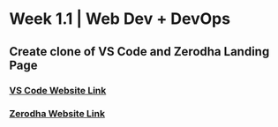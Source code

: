 # Week 1.1 | Web Dev + DevOps
## Create clone of VS Code and Zerodha Landing Page
### [VS Code Website Link](https://visualstudio-git-main-kaustav234s-projects.vercel.app/)
### [Zerodha Website Link](https://visualstudio-git-main-kaustav234s-projects.vercel.app/)